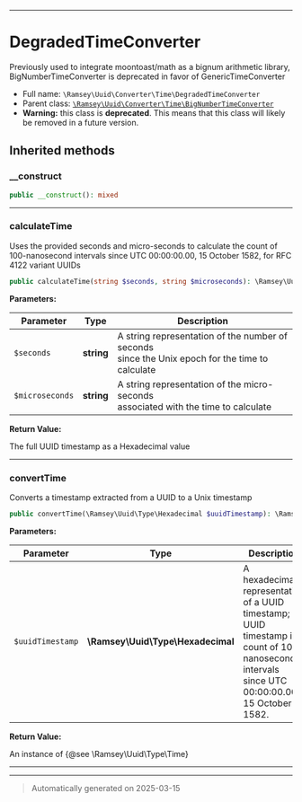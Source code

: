 ***

# DegradedTimeConverter

Previously used to integrate moontoast/math as a bignum arithmetic library,
BigNumberTimeConverter is deprecated in favor of GenericTimeConverter



* Full name: `\Ramsey\Uuid\Converter\Time\DegradedTimeConverter`
* Parent class: [`\Ramsey\Uuid\Converter\Time\BigNumberTimeConverter`](./BigNumberTimeConverter.md)
* **Warning:** this class is **deprecated**. This means that this class will likely be removed in a future version.






## Inherited methods


### __construct



```php
public __construct(): mixed
```












***

### calculateTime

Uses the provided seconds and micro-seconds to calculate the count of
100-nanosecond intervals since UTC 00:00:00.00, 15 October 1582, for
RFC 4122 variant UUIDs

```php
public calculateTime(string $seconds, string $microseconds): \Ramsey\Uuid\Type\Hexadecimal
```








**Parameters:**

| Parameter | Type | Description |
|-----------|------|-------------|
| `$seconds` | **string** | A string representation of the number of seconds<br />since the Unix epoch for the time to calculate |
| `$microseconds` | **string** | A string representation of the micro-seconds<br />associated with the time to calculate |


**Return Value:**

The full UUID timestamp as a Hexadecimal value




***

### convertTime

Converts a timestamp extracted from a UUID to a Unix timestamp

```php
public convertTime(\Ramsey\Uuid\Type\Hexadecimal $uuidTimestamp): \Ramsey\Uuid\Type\Time
```








**Parameters:**

| Parameter | Type | Description |
|-----------|------|-------------|
| `$uuidTimestamp` | **\Ramsey\Uuid\Type\Hexadecimal** | A hexadecimal representation of a UUID<br />timestamp; a UUID timestamp is a count of 100-nanosecond intervals<br />since UTC 00:00:00.00, 15 October 1582. |


**Return Value:**

An instance of {@see \Ramsey\Uuid\Type\Time}




***


***
> Automatically generated on 2025-03-15
